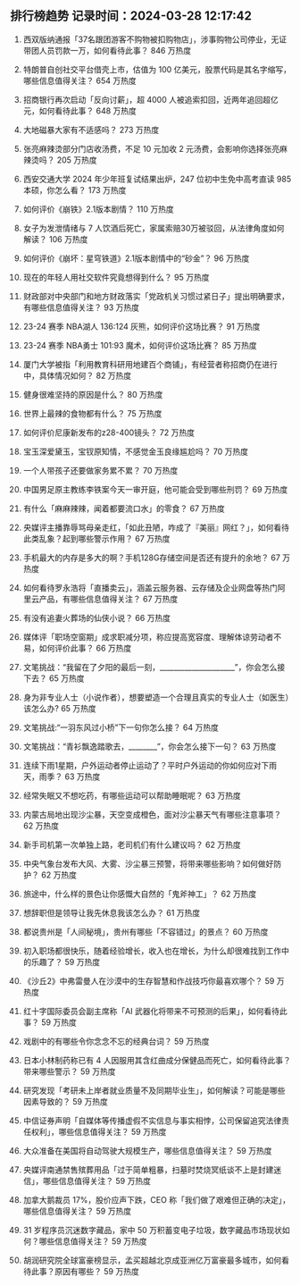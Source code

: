 
## 排行榜趋势 记录时间：2024-03-28 12:17:42
  
  1. 西双版纳通报「37名跟团游客不购物被扣购物店」，涉事购物公司停业，无证带团人员罚款一万，如何看待此事？ 846 万热度
    
  2. 特朗普自创社交平台借壳上市，估值为 100 亿美元，股票代码是其名字缩写，哪些信息值得关注？ 654 万热度
    
  3. 招商银行再次启动「反向讨薪」，超 4000 人被追索扣回，近两年追回超亿元，如何看待此事？ 648 万热度
    
  4. 大地磁暴大家有不适感吗？ 273 万热度
    
  5. 张亮麻辣烫部分门店收汤费，不足 10 元加收 2 元汤费，会影响你选择张亮麻辣烫吗？ 205 万热度
    
  6. 西安交通大学 2024 年少年班复试结果出炉，247 位初中生免中高考直读 985 本硕，你怎么看？ 173 万热度
    
  7. 如何评价《崩铁》2.1版本剧情？ 110 万热度
    
  8. 女子为发泄情绪与 7 人饮酒后死亡，家属索赔30万被驳回，从法律角度如何解读？ 106 万热度
    
  9. 如何评价《崩坏：星穹铁道》2.1版本剧情中的“砂金”？ 96 万热度
    
  10. 现在的年轻人用社交软件究竟想得到什么？ 95 万热度
    
  11. 财政部对中央部门和地方财政落实「党政机关习惯过紧日子」提出明确要求，有哪些信息值得关注？ 93 万热度
    
  12. 23-24 赛季 NBA湖人 136:124 灰熊，如何评价这场比赛？ 91 万热度
    
  13. 23-24 赛季 NBA勇士 101:93 魔术，如何评价这场比赛？ 85 万热度
    
  14. 厦门大学被指「利用教育科研用地建百个商铺」，有经营者称招商仍在进行中，具体情况如何？ 82 万热度
    
  15. 健身很难坚持的原因是什么？ 80 万热度
    
  16. 世界上最辣的食物都有什么？ 75 万热度
    
  17. 如何评价尼康新发布的z28-400镜头？ 72 万热度
    
  18. 宝玉深爱黛玉，宝钗原知情，不感觉金玉良缘尴尬吗？ 70 万热度
    
  19. 一个人带孩子还要做家务累不累？ 70 万热度
    
  20. 中国男足原主教练李铁案今天一审开庭，他可能会受到哪些刑罚？ 69 万热度
    
  21. 有什么「麻麻辣辣，闻着都要流口水」的零食？ 67 万热度
    
  22. 央媒评主播靠辱骂母亲走红，「如此丑陋，咋成了『美丽』网红？」，如何看待此类乱象？起到哪些警示作用？ 67 万热度
    
  23. 手机最大的内存是多大的啊？手机128G存储空间是否还有提升的余地？ 67 万热度
    
  24. 如何看待罗永浩将「直播卖云」，涵盖云服务器、云存储及企业网盘等热门阿里云产品，有哪些信息值得关注？ 67 万热度
    
  25. 有没有追妻火葬场的仙侠小说？ 66 万热度
    
  26. 媒体评「职场空窗期」成求职减分项，称应提高宽容度、理解体谅劳动者不易，如何评价此事？ 66 万热度
    
  27. 文笔挑战：“我留在了夕阳的最后一刻，_____________________”，你会怎么接下去？ 65 万热度
    
  28. 身为非专业人士（小说作者），想要塑造一个合理且真实的专业人士（如医生）该怎么办? 65 万热度
    
  29. 文笔挑战:“一羽东风过小桥”下一句你怎么接？ 64 万热度
    
  30. 文笔挑战：“青衫飘逸踏歌去，________”，你会怎么接下一句？ 63 万热度
    
  31. 连续下雨1星期，户外运动者停止运动了？平时户外运动的你如何应对下雨天，雨季？ 63 万热度
    
  32. 经常失眠又不想吃药，有哪些运动可以帮助睡眠呢？ 63 万热度
    
  33. 内蒙古局地出现沙尘暴，天空变成橙色，面对沙尘暴天气有哪些注意事项？ 62 万热度
    
  34. 新手司机第一次单独上路，老司机们有什么建议吗？ 62 万热度
    
  35. 中央气象台发布大风、大雾、沙尘暴三预警，将带来哪些影响？如何做好防护？ 62 万热度
    
  36. 旅途中，什么样的景色让你感慨大自然的「鬼斧神工」？ 62 万热度
    
  37. 想辞职但是领导让我先休息我该怎么办？ 61 万热度
    
  38. 都说贵州是「人间秘境」，贵州有哪些「不容错过」的景点？ 60 万热度
    
  39. 初入职场都很快乐，随着经验增长，收入也在增长，为什么却很难找到工作中的乐趣了？ 59 万热度
    
  40. 《沙丘2》中弗雷曼人在沙漠中的生存智慧和作战技巧你最喜欢哪个？ 59 万热度
    
  41. 红十字国际委员会副主席称「AI 武器化将带来不可预测的后果」，如何看待此事？ 59 万热度
    
  42. 戏剧中的有哪些令你念念不忘的经典台词？ 59 万热度
    
  43. 日本小林制药称已有 4 人因服用其含红曲成分保健品而死亡，如何看待此事？带来哪些警示？ 59 万热度
    
  44. 研究发现「考研未上岸者就业质量不及同期毕业生」，如何解读？可能是哪些因素导致的？ 59 万热度
    
  45. 中信证券声明「自媒体等传播虚假不实信息与事实相悖，公司保留追究法律责任权利」，哪些信息值得关注？ 59 万热度
    
  46. 大众准备在美国将自动驾驶大规模生产，哪些信息值得关注？ 59 万热度
    
  47. 央媒评南通禁售殡葬用品「过于简单粗暴，扫墓时焚烧冥纸谈不上是封建迷信」，哪些信息值得关注？ 59 万热度
    
  48. 加拿大鹅裁员 17%，股价应声下跌，CEO 称「我们做了艰难但正确的决定」，哪些信息值得关注？ 59 万热度
    
  49. 31 岁程序员沉迷数字藏品，家中 50 万积蓄变电子垃圾，数字藏品市场现状如何？哪些信息值得关注？ 59 万热度
    
  50. 胡润研究院全球富豪榜显示，孟买超越北京成亚洲亿万富豪最多城市，如何看待此事？原因有哪些？ 59 万热度
    